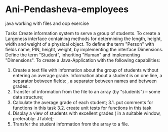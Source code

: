 # Ani-Pendasheva-employees
 
java working with files and oop exercise

Tasks
Create information system to serve a group of students.
To create a Largeness interface containing methods for determining the length, height, width and weight of a physical object. To define the term "Person" with fields name, PIN, height, weight, by implementing the interface Dimensions.
Define the term "Student", inheriting "Human" and implementing "Dimensions". 
To create a Java-Application with the following capabilities:
 1. Create a text file with information about the group of students without entering an average grade. Information about a student is on one line, a separator between fields: <Tab>, a separator between names and between grades:<space>. 
 2. Transfer of information from the file to an array (by "students") – some data structure;
 3. Calculate the average grade of each student;
  3.1. put comments for functions in this task
  3.2. create unit tests for functions in this task
 4. Display a view of students with excellent grades ( in a suitable window, preferably: JTable);
 5. Transfer the student information from the array to a file.

